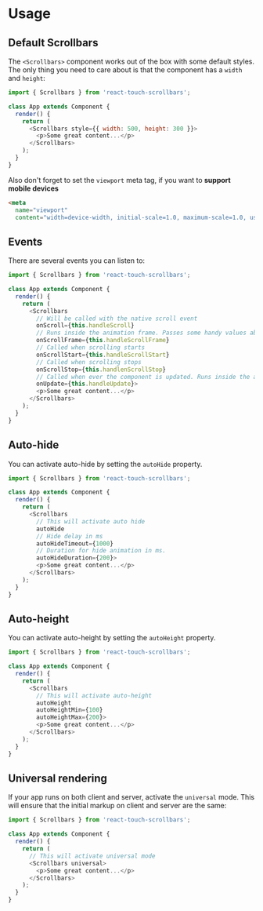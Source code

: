 # Usage

## Default Scrollbars

The `<Scrollbars>` component works out of the box with some default styles. The only thing you need to care about is that the component has a `width` and `height`:

```javascript
import { Scrollbars } from 'react-touch-scrollbars';

class App extends Component {
  render() {
    return (
      <Scrollbars style={{ width: 500, height: 300 }}>
        <p>Some great content...</p>
      </Scrollbars>
    );
  }
}
```

Also don't forget to set the `viewport` meta tag, if you want to **support mobile devices**

```html
<meta
  name="viewport"
  content="width=device-width, initial-scale=1.0, maximum-scale=1.0, user-scalable=0"/>
```

## Events

There are several events you can listen to:

```javascript
import { Scrollbars } from 'react-touch-scrollbars';

class App extends Component {
  render() {
    return (
      <Scrollbars
        // Will be called with the native scroll event
        onScroll={this.handleScroll}
        // Runs inside the animation frame. Passes some handy values about the current scroll position
        onScrollFrame={this.handleScrollFrame}
        // Called when scrolling starts
        onScrollStart={this.handleScrollStart}
        // Called when scrolling stops
        onScrollStop={this.handlenScrollStop}
        // Called when ever the component is updated. Runs inside the animation frame
        onUpdate={this.handleUpdate}>
        <p>Some great content...</p>
      </Scrollbars>
    );
  }
}
```


## Auto-hide

You can activate auto-hide by setting the `autoHide` property.

```javascript
import { Scrollbars } from 'react-touch-scrollbars';

class App extends Component {
  render() {
    return (
      <Scrollbars
        // This will activate auto hide
        autoHide
        // Hide delay in ms
        autoHideTimeout={1000}
        // Duration for hide animation in ms.
        autoHideDuration={200}>
        <p>Some great content...</p>
      </Scrollbars>
    );
  }
}
```

## Auto-height

You can activate auto-height by setting the `autoHeight` property.
```javascript
import { Scrollbars } from 'react-touch-scrollbars';

class App extends Component {
  render() {
    return (
      <Scrollbars
        // This will activate auto-height
        autoHeight
        autoHeightMin={100}
        autoHeightMax={200}>
        <p>Some great content...</p>
      </Scrollbars>
    );
  }
}
```

## Universal rendering

If your app runs on both client and server, activate the `universal` mode. This will ensure that the initial markup on client and server are the same:

```javascript
import { Scrollbars } from 'react-touch-scrollbars';

class App extends Component {
  render() {
    return (
      // This will activate universal mode
      <Scrollbars universal>
        <p>Some great content...</p>
      </Scrollbars>
    );
  }
}
```

